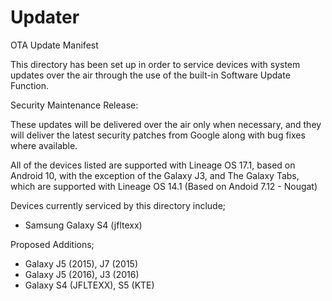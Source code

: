 # Updater
OTA Update Manifest

This directory has been set up in order to service devices with system updates over the air through the use of the built-in Software Update Function.

Security Maintenance Release:

These updates will be delivered over the air only when necessary, and they will deliver the latest security patches from Google along with bug fixes where available.

All of the devices listed are supported with Lineage OS 17.1, based on Android 10, with the exception of the Galaxy J3, and The Galaxy Tabs, which are supported with Lineage OS 14.1 (Based on Andoid 7.12 - Nougat)

Devices currently serviced by this directory include;

* Samsung Galaxy S4 (jfltexx)

Proposed Additions;

* Galaxy J5 (2015), J7 (2015)
* Galaxy J5 (2016), J3 (2016)
* Galaxy S4 (JFLTEXX), S5 (KTE)
